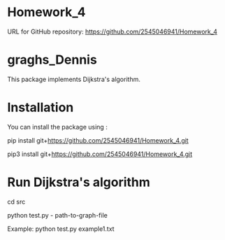 # Homework_4

URL for GitHub repository: https://github.com/2545046941/Homework_4

# graghs_Dennis

This package implements Dijkstra's algorithm.

# Installation 

You can install the package using : 

pip install git+https://github.com/2545046941/Homework_4.git

pip3 install git+https://github.com/2545046941/Homework_4.git

# Run Dijkstra's algorithm

cd src

python test.py - path-to-graph-file 

Example: python test.py example1.txt 

